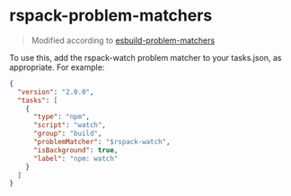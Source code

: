 # rspack-problem-matchers

> Modified according to [esbuild-problem-matchers](https://github.com/connor4312/esbuild-problem-matchers)


To use this, add the rspack-watch problem matcher to your tasks.json, as appropriate. For example:

```json
{
  "version": "2.0.0",
  "tasks": [
    {
      "type": "npm",
      "script": "watch",
      "group": "build",
      "problemMatcher": "$rspack-watch",
      "isBackground": true,
      "label": "npm: watch"
    }
  ]
}
```